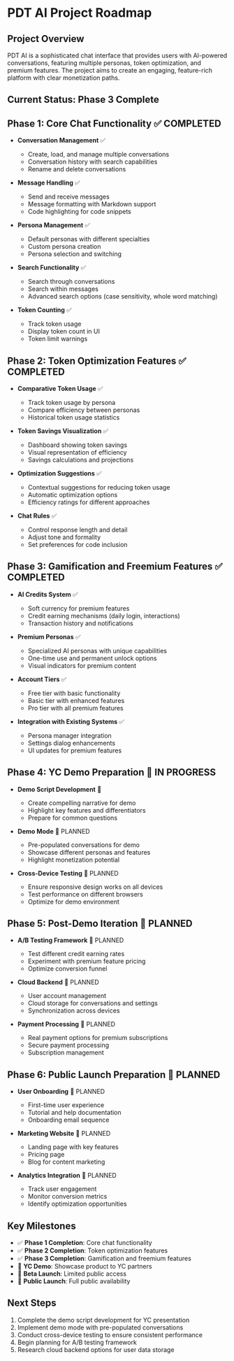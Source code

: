 # PDT AI Project Roadmap

## Project Overview
PDT AI is a sophisticated chat interface that provides users with AI-powered conversations, featuring multiple personas, token optimization, and premium features. The project aims to create an engaging, feature-rich platform with clear monetization paths.

## Current Status: Phase 3 Complete

## Phase 1: Core Chat Functionality ✅ COMPLETED
- **Conversation Management** ✅
  - Create, load, and manage multiple conversations
  - Conversation history with search capabilities
  - Rename and delete conversations
  
- **Message Handling** ✅
  - Send and receive messages
  - Message formatting with Markdown support
  - Code highlighting for code snippets
  
- **Persona Management** ✅
  - Default personas with different specialties
  - Custom persona creation
  - Persona selection and switching
  
- **Search Functionality** ✅
  - Search through conversations
  - Search within messages
  - Advanced search options (case sensitivity, whole word matching)
  
- **Token Counting** ✅
  - Track token usage
  - Display token count in UI
  - Token limit warnings

## Phase 2: Token Optimization Features ✅ COMPLETED
- **Comparative Token Usage** ✅
  - Track token usage by persona
  - Compare efficiency between personas
  - Historical token usage statistics
  
- **Token Savings Visualization** ✅
  - Dashboard showing token savings
  - Visual representation of efficiency
  - Savings calculations and projections
  
- **Optimization Suggestions** ✅
  - Contextual suggestions for reducing token usage
  - Automatic optimization options
  - Efficiency ratings for different approaches
  
- **Chat Rules** ✅
  - Control response length and detail
  - Adjust tone and formality
  - Set preferences for code inclusion

## Phase 3: Gamification and Freemium Features ✅ COMPLETED
- **AI Credits System** ✅
  - Soft currency for premium features
  - Credit earning mechanisms (daily login, interactions)
  - Transaction history and notifications
  
- **Premium Personas** ✅
  - Specialized AI personas with unique capabilities
  - One-time use and permanent unlock options
  - Visual indicators for premium content
  
- **Account Tiers** ✅
  - Free tier with basic functionality
  - Basic tier with enhanced features
  - Pro tier with all premium features
  
- **Integration with Existing Systems** ✅
  - Persona manager integration
  - Settings dialog enhancements
  - UI updates for premium features

## Phase 4: YC Demo Preparation 🔄 IN PROGRESS
- **Demo Script Development** 🔄
  - Create compelling narrative for demo
  - Highlight key features and differentiators
  - Prepare for common questions
  
- **Demo Mode** 📅 PLANNED
  - Pre-populated conversations for demo
  - Showcase different personas and features
  - Highlight monetization potential
  
- **Cross-Device Testing** 📅 PLANNED
  - Ensure responsive design works on all devices
  - Test performance on different browsers
  - Optimize for demo environment

## Phase 5: Post-Demo Iteration 📅 PLANNED
- **A/B Testing Framework** 📅 PLANNED
  - Test different credit earning rates
  - Experiment with premium feature pricing
  - Optimize conversion funnel
  
- **Cloud Backend** 📅 PLANNED
  - User account management
  - Cloud storage for conversations and settings
  - Synchronization across devices
  
- **Payment Processing** 📅 PLANNED
  - Real payment options for premium subscriptions
  - Secure payment processing
  - Subscription management

## Phase 6: Public Launch Preparation 📅 PLANNED
- **User Onboarding** 📅 PLANNED
  - First-time user experience
  - Tutorial and help documentation
  - Onboarding email sequence
  
- **Marketing Website** 📅 PLANNED
  - Landing page with key features
  - Pricing page
  - Blog for content marketing
  
- **Analytics Integration** 📅 PLANNED
  - Track user engagement
  - Monitor conversion metrics
  - Identify optimization opportunities

## Key Milestones
- ✅ **Phase 1 Completion**: Core chat functionality
- ✅ **Phase 2 Completion**: Token optimization features
- ✅ **Phase 3 Completion**: Gamification and freemium features
- 🔄 **YC Demo**: Showcase product to YC partners
- 📅 **Beta Launch**: Limited public access
- 📅 **Public Launch**: Full public availability

## Next Steps
1. Complete the demo script development for YC presentation
2. Implement demo mode with pre-populated conversations
3. Conduct cross-device testing to ensure consistent performance
4. Begin planning for A/B testing framework
5. Research cloud backend options for user data storage 